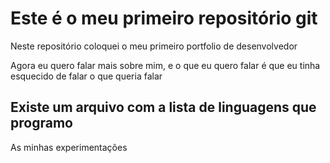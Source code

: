# Este é o meu primeiro repositório git

Neste repositório coloquei o meu primeiro portfolio de desenvolvedor

Agora eu quero falar mais sobre mim, e o que eu quero falar é que eu tinha esquecido de falar o que queria falar


## Existe um arquivo com a lista de linguagens que programo

As minhas experimentações

